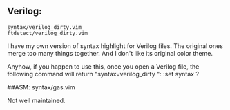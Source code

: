 ## Verilog:
	syntax/verilog_dirty.vim
	ftdetect/verilog_dirty.vim

I have my own version of syntax highlight for Verilog files.
The original ones merge too many things together. And I don't like
its original color theme.

Anyhow, if you happen to use this, once you open a Verilog file, the
following command will return "syntax=verilog_dirty ":
	:set syntax ?


##ASM:
	syntax/gas.vim

Not well maintained.
